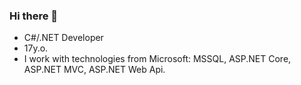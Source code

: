 ### Hi there 👋

- C#/.NET Developer
- 17y.o.
- I work with technologies from Microsoft: MSSQL, ASP.NET Core, ASP.NET MVC, ASP.NET Web Api.
